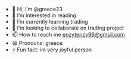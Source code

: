 - 👋 Hi, I’m @greece23
- 👀 I’m interested in reading
- 🌱 I’m currently learning trading
- 💞️ I’m looking to collaborate on trading project
- 📫 How to reach me enzytenzy96@gmsil.com
- 😄 Pronouns: greece
- ⚡ Fun fact: im very joyful person

<!---
greece23/greece23 is a ✨ special ✨ repository because its `README.md` (this file) appears on your GitHub profile.
You can click the Preview link to take a look at your changes.
--->
